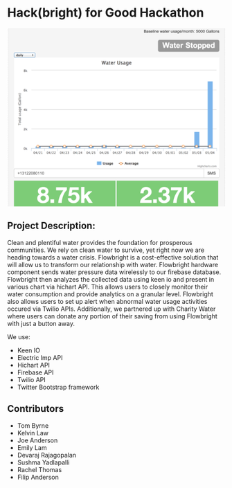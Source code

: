 Hack(bright) for Good Hackathon
======

![Example of Flowbright](/img/flowexample.png)

## Project Description:
Clean and plentiful water provides the foundation for prosperous communities. We rely on clean water to survive, yet right now we are heading towards a water crisis.  Flowbright is a cost-effective solution that will allow us to transform our relationship with water.  Flowbright hardware component sends water pressure data wirelessly to our firebase database. Flowbright then analyzes the collected data using keen io and present in various chart via hichart API. This allows users to closely monitor their water consumption and provide analytics on a granular level.  Flowbright also allows users to set up alert when abnormal water usage activities occured via Twilio APIs. Additionally, we partnered up with Charity Water where users can donate any portion of their saving from using Flowbright with just a button away. 

We use:
* Keen IO
* Electric Imp API
* Hichart API
* Firebase API
* Twilio API 
* Twitter Bootstrap framework

## Contributors
* Tom Byrne
* Kelvin Law
* Joe Anderson
* Emily Lam
* Devaraj Rajagopalan
* Sushma Yadlapalli
* Rachel Thomas
* Filip Anderson
